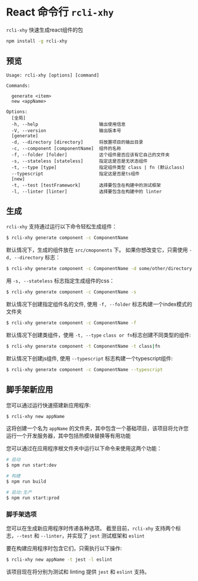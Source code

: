 # React 命令行 `rcli-xhy`

`rcli-xhy` 快速生成react组件的包

```sh
npm install -g rcli-xhy
```

## 预览

```
Usage: rcli-xhy [options] [command]

Commands:

  generate <item>
  new <appName>

Options:
  [全局]
  -h, --help                       输出使用信息
  -V, --version                    输出版本号
  [generate]
  -d, --directory [directory]      将放置项目的输出目录
  -c, --component [componentName]  组件的名称
  -f, --folder [folder]            这个组件是否应该有它自己的文件夹
  -s, --stateless [stateless]      指定这是否是无状态组件
  -t, --type [type]                指定组件类型 class | fn (默认class)
  --typescript                     指定这是否是ts组件
  [new]
  -t, --test [testFramework]       选择要包含在构建中的测试框架
  -l, --linter [linter]            选择要包含在构建中的 linter
```

## 生成

`rcli-xhy` 支持通过运行以下命令轻松生成组件：

```sh
$ rcli-xhy generate component -c ComponentName
```

默认情况下，生成的组件放在 `src/cmoponents` 下。 如果你想改变它，只需使用 `-d, --directory` 标志：

```sh
$ rcli-xhy generate component -c ComponentName -d some/other/directory
```

用 `-s, --stateless` 标志指定生成组件的css：

```sh
$ rcli-xhy generate component -c ComponentName -s
```

默认情况下创建指定组件名的文件, 使用 `-f, --folder` 标志构建一个index模式的文件夹

```sh
$ rcli-xhy generate component -c ComponentName -f
```

默认情况下创建类组件，使用 `-t, --type`  `class or fn`标志创建不同类型的组件:

```sh
$ rcli-xhy generate component -t ComponentName -t class|fn
```

默认情况下创建js组件, 使用 `--typescript` 标志构建一个typescript组件:

```sh
$ rcli-xhy generate component -c ComponentName --typescript
```
## 脚手架新应用

您可以通过运行快速搭建新应用程序:

```sh
$ rcli-xhy new appName
```

这将创建一个名为 `appName` 的文件夹，其中包含一个基础项目，该项目将允许您运行一个开发服务器，其中包括热模块替换等有用功能

您可以通过在应用程序根文件夹中运行以下命令来使用这两个功能：

```sh
# 启动
$ npm run start:dev

# 构建
$ npm run build

# 启动:生产
$ npm run start:prod
```

### 脚手架选项

您可以在生成新应用程序时传递各种选项。 截至目前，`rcli-xhy` 支持两个标志，`--test` 和 `--linter`，并实现了 `jest` 测试框架和 `eslint`

要在构建应用程序时包含它们，只需执行以下操作:

```sh
$ rcli-xhy new appName -t jest -l eslint
```

该项目现在将分别为测试和 linting 提供 `jest` 和 `eslint` 支持。
